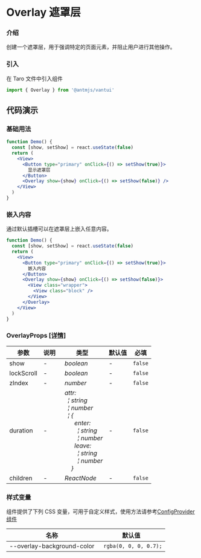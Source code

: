 # Overlay 遮罩层

### 介绍

创建一个遮罩层，用于强调特定的页面元素，并阻止用户进行其他操作。

### 引入

在 Taro 文件中引入组件

```js
import { Overlay } from '@antmjs/vantui'
```

## 代码演示

### 基础用法

```jsx
function Demo() {
  const [show, setShow] = react.useState(false)
  return (
    <View>
      <Button type="primary" onClick={() => setShow(true)}>
        显示遮罩层
      </Button>
      <Overlay show={show} onClick={() => setShow(false)} />
    </View>
  )
}
```

### 嵌入内容

通过默认插槽可以在遮罩层上嵌入任意内容。

```jsx
function Demo() {
  const [show, setShow] = react.useState(false)
  return (
    <View>
      <Button type="primary" onClick={() => setShow(true)}>
        嵌入内容
      </Button>
      <Overlay show={show} onClick={() => setShow(false)}>
        <View class="wrapper">
          <View class="block" />
        </View>
      </Overlay>
    </View>
  )
}
```

### OverlayProps [[详情]](https://github.com/AntmJS/vantui/tree/main/packages/vantui/types/overlay.d.ts)

| 参数       | 说明 | 类型                                                                                                                                                                                                                                                                                                                                                                                                                                                                                                                                                                                                                                                                                       | 默认值 | 必填    |
| ---------- | ---- | ------------------------------------------------------------------------------------------------------------------------------------------------------------------------------------------------------------------------------------------------------------------------------------------------------------------------------------------------------------------------------------------------------------------------------------------------------------------------------------------------------------------------------------------------------------------------------------------------------------------------------------------------------------------------------------------ | ------ | ------- |
| show       | -    | _&nbsp;&nbsp;boolean<br/>_                                                                                                                                                                                                                                                                                                                                                                                                                                                                                                                                                                                                                                                                 | -      | `false` |
| lockScroll | -    | _&nbsp;&nbsp;boolean<br/>_                                                                                                                                                                                                                                                                                                                                                                                                                                                                                                                                                                                                                                                                 | -      | `false` |
| zIndex     | -    | _&nbsp;&nbsp;number<br/>_                                                                                                                                                                                                                                                                                                                                                                                                                                                                                                                                                                                                                                                                  | -      | `false` |
| duration   | -    | _&nbsp;&nbsp;attr:<br/>&nbsp;&nbsp;&nbsp;&nbsp;&brvbar;&nbsp;string<br/>&nbsp;&nbsp;&nbsp;&nbsp;&brvbar;&nbsp;number<br/>&nbsp;&nbsp;&nbsp;&nbsp;&brvbar;&nbsp;{<br/>&nbsp;&nbsp;&nbsp;&nbsp;&nbsp;&nbsp;&nbsp;&nbsp;enter:<br/>&nbsp;&nbsp;&nbsp;&nbsp;&nbsp;&nbsp;&nbsp;&nbsp;&nbsp;&nbsp;&brvbar;&nbsp;string<br/>&nbsp;&nbsp;&nbsp;&nbsp;&nbsp;&nbsp;&nbsp;&nbsp;&nbsp;&nbsp;&brvbar;&nbsp;number<br/>&nbsp;&nbsp;&nbsp;&nbsp;&nbsp;&nbsp;&nbsp;&nbsp;leave:<br/>&nbsp;&nbsp;&nbsp;&nbsp;&nbsp;&nbsp;&nbsp;&nbsp;&nbsp;&nbsp;&brvbar;&nbsp;string<br/>&nbsp;&nbsp;&nbsp;&nbsp;&nbsp;&nbsp;&nbsp;&nbsp;&nbsp;&nbsp;&brvbar;&nbsp;number<br/>&nbsp;&nbsp;&nbsp;&nbsp;&nbsp;&nbsp;}<br/>_ | -      | `false` |
| children   | -    | _&nbsp;&nbsp;ReactNode<br/>_                                                                                                                                                                                                                                                                                                                                                                                                                                                                                                                                                                                                                                                               | -      | `false` |

### 样式变量

组件提供了下列 CSS 变量，可用于自定义样式，使用方法请参考[ConfigProvider 组件](https://antmjs.github.io/vantui/#/config-provider)

| 名称                       | 默认值                 |
| -------------------------- | ---------------------- |
| --overlay-background-color | ` rgba(0, 0, 0, 0.7);` |
